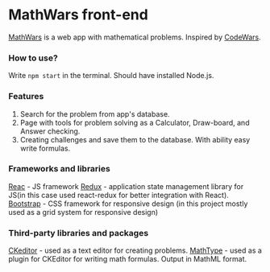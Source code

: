 # MathWars front-end
[MathWars](https://mathwars-49dae.web.app/) is a web app with mathematical problems. Inspired by [CodeWars](https://www.codewars.com/).

### How to use?
Write `npm start` in the terminal. Should have installed Node.js.

### Features
1. Search for the problem from app's database.
2. Page with tools for problem solving as a Calculator, Draw-board, and Answer checking.
3. Creating challenges and save them to the database. With ability easy write formulas.

### Frameworks and libraries

[Reac](https://reactjs.org/) - JS framework
[Redux](https://redux-toolkit.js.org/) - application state management library for JS(in this case used react-redux for better integration with React).
[Bootstrap](https://getbootstrap.com/) - CSS framework for responsive design (in this project mostly used as a grid system for responsive design)


### Third-party libraries and packages
 
[CKeditor](https://ckeditor.com/) - used as a text editor for creating problems.
[MathType](https://www.wiris.com/en/mathtype/) - used as a plugin for CKEditor for writing math formulas. Output in MathML format.

